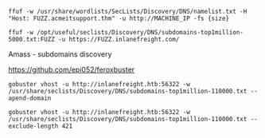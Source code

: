 ````shell
ffuf -w /usr/share/wordlists/SecLists/Discovery/DNS/namelist.txt -H "Host: FUZZ.acmeitsupport.thm" -u http://MACHINE_IP -fs {size}
````

```shell
ffuf -w /opt/useful/seclists/Discovery/DNS/subdomains-top1million-5000.txt:FUZZ -u https://FUZZ.inlanefreight.com/
```

Amass - subdomains discovery

https://github.com/epi052/feroxbuster

```shell
gobuster vhost -u http://inlanefreight.htb:56322 -w /usr/share/seclists/Discovery/DNS/subdomains-top1million-110000.txt --apend-domain

gobuster vhost -u http://inlanefreight.htb:56322 -w /usr/share/seclists/Discovery/DNS/subdomains-top1million-110000.txt --exclude-length 421
```